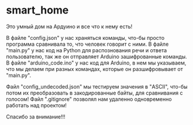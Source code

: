 # smart_home
Это умный дом на Ардуино и все что к нему есть!

В файле "config.json" у нас храняться команды, что-бы просто программа сравнивала то, что человек говорит с ними.
В файле "main.py" у нас код на Python для распознования речи и ответа пользователю, так же он отправляет Arduino зашифрованные команды.
В файле "arduino_code.ino" у нас код для Arduino, в нем мы указываем, что мы делаем при разных командах, которые он разшифровывает от "main.py".

Файл "config_undecoded.json" мы тестируем значения в "ASCII", что-бы потом их преобразовать в закодированные байты, для сравнивания с голосом!
Файл ".gitignore" позволял нам удаленно одновременно работать над проектом!

Спасибо за внимание!!!
